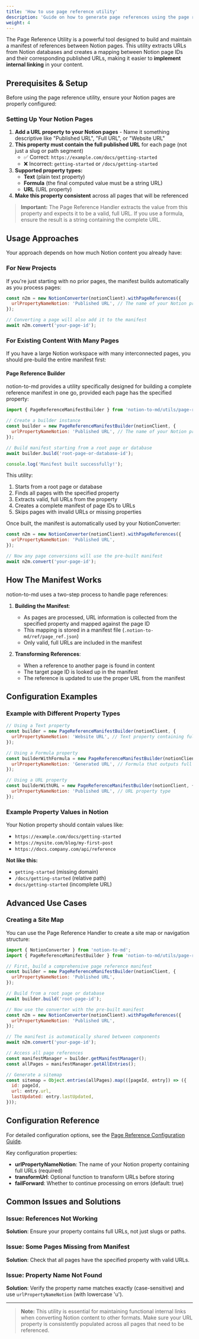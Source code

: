 ```yaml
---
title: 'How to use page reference utility'
description: 'Guide on how to generate page references using the page reference utility for internal linking'
weight: 4
---
```


The Page Reference Utility is a powerful tool designed to build and maintain a manifest of references between Notion pages. This utility extracts URLs from Notion databases and creates a mapping between Notion page IDs and their corresponding published URLs, making it easier to **implement internal linking** in your content.

## Prerequisites & Setup

Before using the page reference utility, ensure your Notion pages are properly configured:

### Setting Up Your Notion Pages

1. **Add a URL property to your Notion pages** - Name it something descriptive like "Published URL", "Full URL", or "Website URL"
2. **This property must contain the full published URL** for each page (not just a slug or path segment)
   - ✅ Correct: `https://example.com/docs/getting-started`
   - ❌ Incorrect: `getting-started` or `/docs/getting-started`
3. **Supported property types:**
   - **Text** (plain text property)
   - **Formula** (the final computed value must be a string URL)
   - **URL** (URL property)
4. **Make this property consistent** across all pages that will be referenced

> **Important:** The Page Reference Handler extracts the value from this property and expects it to be a valid, full URL. If you use a formula, ensure the result is a string containing the complete URL.

## Usage Approaches

Your approach depends on how much Notion content you already have:

### For New Projects

If you're just starting with no prior pages, the manifest builds automatically as you process pages:

```javascript
const n2m = new NotionConverter(notionClient).withPageReferences({
  urlPropertyNameNotion: 'Published URL', // The name of your Notion property (required)
});

// Converting a page will also add it to the manifest
await n2m.convert('your-page-id');
```

### For Existing Content With Many Pages

If you have a large Notion workspace with many interconnected pages, you should pre-build the entire manifest first:

#### Page Reference Builder

notion-to-md provides a utility specifically designed for building a complete reference manifest in one go, provided each page has the specified property:

```javascript
import { PageReferenceManifestBuilder } from 'notion-to-md/utils/page-ref-builder';

// Create a builder instance
const builder = new PageReferenceManifestBuilder(notionClient, {
  urlPropertyNameNotion: 'Published URL', // The name of your Notion property (required)
});

// Build manifest starting from a root page or database
await builder.build('root-page-or-database-id');

console.log('Manifest built successfully!');
```

This utility:

1. Starts from a root page or database
2. Finds all pages with the specified property
3. Extracts valid, full URLs from the property
4. Creates a complete manifest of page IDs to URLs
5. Skips pages with invalid URLs or missing properties

Once built, the manifest is automatically used by your NotionConverter:

```javascript
const n2m = new NotionConverter(notionClient).withPageReferences({
  urlPropertyNameNotion: 'Published URL',
});

// Now any page conversions will use the pre-built manifest
await n2m.convert('your-page-id');
```

## How The Manifest Works

notion-to-md uses a two-step process to handle page references:

1. **Building the Manifest**:
   - As pages are processed, URL information is collected from the specified property and mapped against the page ID
   - This mapping is stored in a manifest file (`.notion-to-md/ref/page_ref.json`)
   - Only valid, full URLs are included in the manifest

2. **Transforming References**:
   - When a reference to another page is found in content
   - The target page ID is looked up in the manifest
   - The reference is updated to use the proper URL from the manifest

## Configuration Examples

### Example with Different Property Types

```javascript
// Using a Text property
const builder = new PageReferenceManifestBuilder(notionClient, {
  urlPropertyNameNotion: 'Website URL', // Text property containing full URLs
});

// Using a Formula property
const builderWithFormula = new PageReferenceManifestBuilder(notionClient, {
  urlPropertyNameNotion: 'Generated URL', // Formula that outputs full URLs
});

// Using a URL property
const builderWithURL = new PageReferenceManifestBuilder(notionClient, {
  urlPropertyNameNotion: 'Published URL', // URL property type
});
```

### Example Property Values in Notion

Your Notion property should contain values like:

- `https://example.com/docs/getting-started`
- `https://mysite.com/blog/my-first-post`
- `https://docs.company.com/api/reference`

**Not like this:**
- `getting-started` (missing domain)
- `/docs/getting-started` (relative path)
- `docs/getting-started` (incomplete URL)

## Advanced Use Cases

### Creating a Site Map

You can use the Page Reference Handler to create a site map or navigation structure:

```javascript
import { NotionConverter } from 'notion-to-md';
import { PageReferenceManifestBuilder } from 'notion-to-md/utils/page-ref-builder';

// First, build a comprehensive page reference manifest
const builder = new PageReferenceManifestBuilder(notionClient, {
  urlPropertyNameNotion: 'Published URL',
});

// Build from a root page or database
await builder.build('root-page-id');

// Now use the converter with the pre-built manifest
const n2m = new NotionConverter(notionClient).withPageReferences({
  urlPropertyNameNotion: 'Published URL',
});

// The manifest is automatically shared between components
await n2m.convert('your-page-id');

// Access all page references
const manifestManager = builder.getManifestManager();
const allPages = manifestManager.getAllEntries();

// Generate a sitemap
const sitemap = Object.entries(allPages).map(([pageId, entry]) => ({
  id: pageId,
  url: entry.url,
  lastUpdated: entry.lastUpdated,
}));
```

## Configuration Reference

For detailed configuration options, see the [Page Reference Configuration Guide](../configuration/#page-reference-configuration).

Key configuration properties:
- **urlPropertyNameNotion**: The name of your Notion property containing full URLs (required)
- **transformUrl**: Optional function to transform URLs before storing
- **failForward**: Whether to continue processing on errors (default: true)

## Common Issues and Solutions

### Issue: References Not Working
**Solution**: Ensure your property contains full URLs, not just slugs or paths.

### Issue: Some Pages Missing from Manifest
**Solution**: Check that all pages have the specified property with valid URLs.

### Issue: Property Name Not Found
**Solution**: Verify the property name matches exactly (case-sensitive) and use `urlPropertyNameNotion` (with lowercase 'u').

---

> **Note:** This utility is essential for maintaining functional internal links when converting Notion content to other formats. Make sure your URL property is consistently populated across all pages that need to be referenced.
